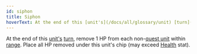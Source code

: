 ```yaml
---
id: siphon
title: Siphon
hoverText: At the end of this [unit's](/docs/all/glossary/unit) [turn](/docs/all/glossary/turn), remove 1 HP from each non-[quest unit](/docs/all/glossary/quest-uni) within [range](/docs/all/glossary/range). Place all HP removed under this unit's chip (may exceed [Health](/docs/all/stats/health) stat).
---
```


At the end of this [unit's](/docs/all/glossary/unit) [turn](/docs/all/glossary/turn), remove 1 HP from each non-[quest unit](/docs/all/glossary/quest-uni) within [range](/docs/all/glossary/range). Place all HP removed under this unit's chip (may exceed [Health](/docs/all/stats/health) stat).
